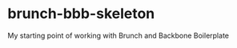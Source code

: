 brunch-bbb-skeleton
===================

My starting point of working with Brunch and Backbone Boilerplate